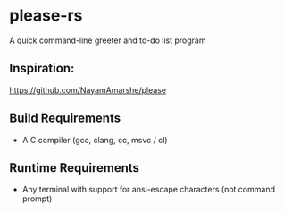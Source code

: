 # please-rs
A quick command-line greeter and to-do list program


## Inspiration:
https://github.com/NayamAmarshe/please

## Build Requirements
- A C compiler (gcc, clang, cc, msvc / cl)

## Runtime Requirements
- Any terminal with support for ansi-escape characters (not command prompt)
